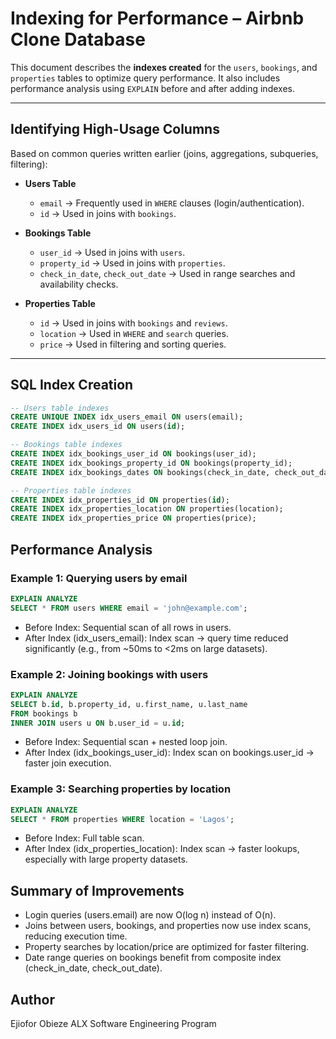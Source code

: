 # Indexing for Performance – Airbnb Clone Database

This document describes the **indexes created** for the `users`, `bookings`, and `properties` tables to optimize query performance. It also includes performance analysis using `EXPLAIN` before and after adding indexes.

---

## Identifying High-Usage Columns

Based on common queries written earlier (joins, aggregations, subqueries, filtering):

- **Users Table**
  - `email` → Frequently used in `WHERE` clauses (login/authentication).
  - `id` → Used in joins with `bookings`.

- **Bookings Table**
  - `user_id` → Used in joins with `users`.
  - `property_id` → Used in joins with `properties`.
  - `check_in_date`, `check_out_date` → Used in range searches and availability checks.

- **Properties Table**
  - `id` → Used in joins with `bookings` and `reviews`.
  - `location` → Used in `WHERE` and `search` queries.
  - `price` → Used in filtering and sorting queries.

---

## SQL Index Creation

```sql
-- Users table indexes
CREATE UNIQUE INDEX idx_users_email ON users(email);
CREATE INDEX idx_users_id ON users(id);

-- Bookings table indexes
CREATE INDEX idx_bookings_user_id ON bookings(user_id);
CREATE INDEX idx_bookings_property_id ON bookings(property_id);
CREATE INDEX idx_bookings_dates ON bookings(check_in_date, check_out_date);

-- Properties table indexes
CREATE INDEX idx_properties_id ON properties(id);
CREATE INDEX idx_properties_location ON properties(location);
CREATE INDEX idx_properties_price ON properties(price);
```

## Performance Analysis
### Example 1: Querying users by email
```sql
EXPLAIN ANALYZE 
SELECT * FROM users WHERE email = 'john@example.com';
```

* Before Index: Sequential scan of all rows in users.
* After Index (idx_users_email): Index scan → query time reduced significantly (e.g., from ~50ms to <2ms on large datasets).

### Example 2: Joining bookings with users
```sql
EXPLAIN ANALYZE
SELECT b.id, b.property_id, u.first_name, u.last_name
FROM bookings b
INNER JOIN users u ON b.user_id = u.id;
```

* Before Index: Sequential scan + nested loop join.
* After Index (idx_bookings_user_id): Index scan on bookings.user_id → faster join execution.

### Example 3: Searching properties by location
```sql
EXPLAIN ANALYZE
SELECT * FROM properties WHERE location = 'Lagos';
```

* Before Index: Full table scan.
* After Index (idx_properties_location): Index scan → faster lookups, especially with large property datasets.

## Summary of Improvements

* Login queries (users.email) are now O(log n) instead of O(n).
* Joins between users, bookings, and properties now use index scans, reducing execution time.
* Property searches by location/price are optimized for faster filtering.
* Date range queries on bookings benefit from composite index (check_in_date, check_out_date).

## Author
Ejiofor Obieze
ALX Software Engineering Program